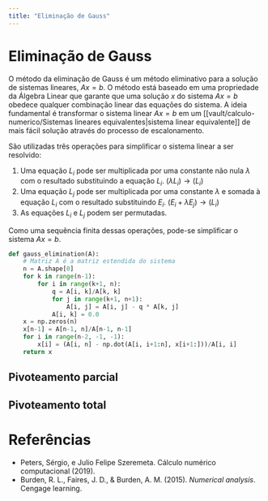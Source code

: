 ```yaml
---
title: "Eliminação de Gauss"
---
```


# Eliminação de Gauss
 
O método da eliminação de Gauss é um método eliminativo para a solução de sistemas lineares, $Ax = b$. O método está baseado em uma propriedade da Álgebra Linear que garante que uma solução $x$ do sistema $Ax=b$ obedece qualquer combinação linear das equações do sistema. A ideia fundamental é transformar o sistema linear $Ax=b$ em um [[vault/calculo-numerico/Sistemas lineares equivalentes|sistema linear equivalente]] de mais fácil solução através do processo de escalonamento.

São utilizadas três operações para simplificar o sistema linear a ser resolvido:
1. Uma equação $L_i$ pode ser multiplicada por uma constante não nula $\lambda$ com o resultado substituindo a equação $L_i$. $(\lambda L_i) \rightarrow (L_i)$
2. Uma equação $L_j$ pode ser multiplicada por uma constante $\lambda$ e somada à equação $L_i$ com o resultado substituindo $E_i$. $(E_i + \lambda E_j) \rightarrow (L_i)$
3. As equações $L_i$ e $L_j$ podem ser permutadas. 

Como uma sequência finita dessas operações, pode-se simplificar o sistema $Ax = b$.

```python
def gauss_elimination(A):
    # Matriz A é a matriz estendida do sistema
    n = A.shape[0]
    for k in range(n-1):
        for i in range(k+1, n):
            q = A[i, k]/A[k, k]
            for j in range(k+1, n+1):                
                A[i, j] = A[i, j] - q * A[k, j]
            A[i, k] = 0.0
    x = np.zeros(n)
    x[n-1] = A[n-1, n]/A[n-1, n-1]
    for i in range(n-2, -1, -1):
        x[i] = (A[i, n] - np.dot(A[i, i+1:n], x[i+1:]))/A[i, i]
    return x
```

## Pivoteamento parcial

## Pivoteamento total


# Referências
- Peters, Sérgio, e Julio Felipe Szeremeta. Cálculo numérico computacional (2019).
- Burden, R. L., Faires, J. D., & Burden, A. M. (2015). _Numerical analysis_. Cengage learning.